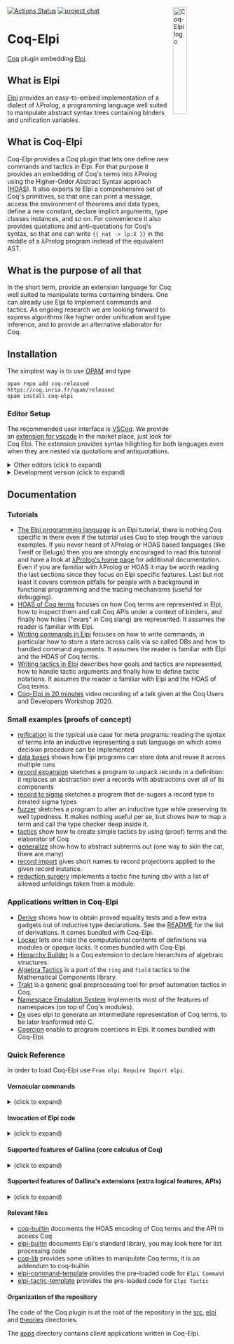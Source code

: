 [![Actions Status](https://github.com/LPCIC/coq-elpi/workflows/CI/badge.svg)](https://github.com/LPCIC/coq-elpi/actions)
[![project chat](https://img.shields.io/badge/zulip-join_chat-brightgreen.svg)](https://coq.zulipchat.com/#narrow/stream/253928-Elpi-users.20.26.20devs)
<img align="right" src="https://github.com/LPCIC/coq-elpi/raw/master/etc/logo.png" alt="Coq-Elpi logo" width="25%" />

# Coq-Elpi
[Coq](https://github.com/coq/coq) plugin embedding [Elpi](https://github.com/LPCIC/elpi).

## What is Elpi
[Elpi](https://github.com/LPCIC/elpi) provides an easy-to-embed implementation
of a dialect of λProlog, a programming language well suited to manipulate
abstract syntax trees containing binders and unification variables.

## What is Coq-Elpi
Coq-Elpi provides a Coq plugin that lets one define new commands and tactics in
Elpi. For that purpose it provides an embedding of Coq's terms into λProlog
using the Higher-Order Abstract Syntax approach
([HOAS](https://en.wikipedia.org/wiki/Higher-order_abstract_syntax)). It also
exports to Elpi a comprehensive set of Coq's primitives, so that one can
print a message, access the environment of theorems and data types, define a
new constant, declare implicit arguments, type classes instances, and so on.
For convenience it also provides quotations and anti-quotations for Coq's
syntax, so that one can write `{{ nat -> lp:X }}` in the middle of a λProlog
program instead of the equivalent AST.

## What is the purpose of all that
In the short term, provide an extension language for Coq well suited to
manipulate terms containing binders. One can already use Elpi to implement
commands and tactics.
As ongoing research we are
looking forward to express algorithms like higher order unification and type
inference, and to provide an alternative elaborator for Coq.

## Installation

The simplest way is to use [OPAM](http://opam.ocaml.org/) and type
```
opam repo add coq-released https://coq.inria.fr/opam/released
opam install coq-elpi
```

### Editor Setup

The recommended user interface is [VSCoq](https://github.com/coq-community/vscoq/).
We provide an [extension for vscode](https://github.com/LPCIC/coq-elpi-lang) in the
market place, just look for Coq Elpi. The extension provides syntax hilighting
for both languages even when they are nested via quotations and antiquotations.

<details><summary>Other editors (click to expand)</summary><p>

At the time of writing Proof General does not handle quotations correctly, see ProofGeneral/PG#437.
In particular `Elpi Accumulate lp:{{ .... }}.` is used in tutorials to mix Coq and Elpi code
without escaping. Coq-Elpi also accepts `Elpi Accumulate " .... ".` but strings part of the
Elpi code needs to be escaped. Finally, for non-tutorial material, one can always put
the code in an external file declared with `From some.load.path Extra Dependency "filename" as f.`
and use `Elpi Accumulate File f.`.

CoqIDE does handle quotations. The installation process puts
[coq-elpi.lang](etc/coq-elpi.lang)
in a place where CoqIDE can find it.  Then you can select `coq-elpi`
from the menu `Edit -> Preferences -> Colors`.

For Vim users, [Coqtail](https://github.com/whonore/Coqtail) provides syntax
highlighting and handles quotations.

</p></details>

<details><summary>Development version (click to expand)</summary><p>

To install the development version one can type
```
opam pin add coq-elpi https://github.com/LPCIC/coq-elpi.git
```
One can also clone this repository and type `make`, but check you have
all the dependencies installed first (see [coq-elpi.opam](coq-elpi.opam)).

We recommend to look at the [CI setup](.github/workflows) for
ocaml versions being tested. Also, we recommend to install `dot-merlin-reader`
and `ocaml-lsp-server` (version 1.15).

</p></details>

## Documentation

### Tutorials

- [The Elpi programming language](https://lpcic.github.io/coq-elpi/tutorial_elpi_lang.html) is an Elpi
  tutorial, there is nothing Coq specific in there even if the tutorial uses Coq
  to step trough the various examples. If you never heard of λProlog or HOAS
  based languages (like Twelf or Beluga) then you are strongly encouraged to
  read this tutorial and have a look at
  [λProlog's home page](http://www.lix.polytechnique.fr/Labo/Dale.Miller/lProlog/)
  for additional documentation. Even if you are familiar with λProlog or HOAS it
  may be worth reading the last sections since they focus on Elpi specific
  features. Last but not least it covers common pitfalls for people with a
  background in functional programming and the tracing mechanisms (useful for
  debugging).
- [HOAS of Coq terms](https://lpcic.github.io/coq-elpi/tutorial_coq_elpi_HOAS.html) focuses on how
  Coq terms are represented in Elpi, how to inspect them and call Coq APIs under
  a context of binders, and finally how holes ("evars" in Coq slang) are
  represented. It assumes the reader is familiar with Elpi.
- [Writing commands in Elpi](https://lpcic.github.io/coq-elpi/tutorial_coq_elpi_command.html) focuses on how to
  write commands, in particular how to store a state across calls via so called
  DBs and how to handled command arguments. It assumes the reader is familiar
  with Elpi and the HOAS of Coq terms.
- [Writing tactics in Elpi](https://lpcic.github.io/coq-elpi/tutorial_coq_elpi_tactic.html) describes how goals
  and tactics are represented, how to handle tactic arguments and finally how
  to define tactic notations. It assumes the reader is familiar with Elpi and
  the HOAS of Coq terms.
- [Coq-Elpi in 20 minutes](https://youtu.be/m60rHnvCJ2o)
  video recording of a talk given at the Coq Users and Developers Workshop 2020.

### Small examples (proofs of concept)

- [reification](examples/example_reflexive_tactic.v) is the typical use
  case for meta programs: reading the syntax of terms into an inductive
  representing a sub language on which some decision procedure can be
  implemented
- [data bases](examples/example_data_base.v) shows how Elpi programs
  can store data and reuse it across multiple runs
- [record expansion](examples/example_record_expansion.v) sketches a
  program to unpack records in a definition: it  replaces an abstraction over a
  records with abstractions over all of its components
- [record to sigma](examples/example_record_to_sigma.v) sketches a
  program that de-sugars a record type to iterated sigma types
- [fuzzer](examples/example_fuzzer.v) sketches a
  program to alter an inductive type while preserving its well typedness. It
  makes nothing useful per se, but shows how to map a term and call the type
  checker deep inside it.
- [tactics](examples/example_curry_howard_tactics.v) show how to create
  simple tactics by using (proof) terms and the elaborator of Coq
- [generalize](examples/example_generalize.v) show how to abstract
  subterms out (one way to skin the cat, there are many)
- [record import](examples/example_import_projections.v) gives short names
  to record projections applied to the given record instance.
- [reduction surgery](examples/example_reduction_surgery.v) implements
  a tactic fine tuning cbv with a list of allowed unfoldings taken from a
  module.

### Applications written in Coq-Elpi

- [Derive](apps/derive/examples/usage.v) shows how to 
  obtain proved equality tests and a few extra gadgets out of
  inductive type declarations. See the [README](apps/derive/README.md)
  for the list of derivations. It comes bundled with Coq-Elpi.
- [Locker](apps/locker) lets one hide the computational contents of definitions
  via modules or opaque locks. It comes bundled with Coq-Elpi.
- [Hierarchy Builder](https://github.com/math-comp/hierarchy-builder) is a
  Coq extension to declare hierarchies of algebraic structures.
- [Algebra Tactics](https://github.com/math-comp/algebra-tactics/) is a 
  port of the `ring` and `field` tactics to the Mathematical Components
  library.
- [Trakt](https://github.com/ecranceMERCE/trakt) is a generic goal
  preprocessing tool for proof automation tactics in Coq.
- [Namespace Emulation System](apps/NES/examples/usage_NES.v) implements
  most of the features of namespaces (on top of Coq's modules).
- [Dx](https://gitlab.univ-lille.fr/samuel.hym/dx) uses elpi to generate
  an intermediate representation of Coq terms, to be later tranformed into
  C.
- [Coercion](apps/coercion) enable to program coercions in Elpi.
  It comes bundled with Coq-Elpi.

### Quick Reference

In order to load Coq-Elpi use `From elpi Require Import elpi`.

#### Vernacular commands

<details><summary>(click to expand)</summary>

- `Elpi Command <qname>` creates command named `<qname>` containing the preamble
  [elpi-command](elpi/elpi-command-template.elpi).
- `Elpi Tactic <qname>` creates a tactic `<qname>` containing the preamble
  [elpi-tactic](elpi/elpi-tactic-template.elpi).
- `Elpi Db <dbname> <code>` creates a Db (a program that is accumulated into
  other programs). `<code>` is the initial contents of the Db, including the
  type declaration of its constituting predicates.
- `Elpi Program <qname> <code>` lower level primitive letting one crate a
  command/tactic with a custom preamble `<code>`.

- `Elpi Accumulate [<qname>] [<code>|File <filename> From <loadpath>|Db <dbname>]`
  adds code to the current program (or `<qname>` if specified).
  The code can be verbatim, from a file or a Db.
  It understands the `#[skip="rex"]` and `#[only="rex"]` which make the command
  a no op if the Coq version is matched (or not) by the given regular expression.
  File names are relative to the directory mapped to `<loadpath>`; if more than
  one such directory exists, the `<filename>` must exists only once.
- `Elpi Typecheck [<qname>]` typechecks the current program (or `<qname>` if
  specified).
- `Elpi Debug <string>` sets the variable `<string>`, relevant for conditional
  clause compilation (the `:if VARIABLE` clause attribute).
- `Elpi Trace [[<start> <stop>] <predicate-filter>*|Off]` enable/disable
  tracing, eventually limiting it to a specific range of execution steps or
  predicate names.
- `Elpi Bound Steps <number>` limits the number of steps an Elpi program can
  make.
- `Elpi Print <qname> [<string> <filter>*]` prints the program `<qname>` to an
  HTML file named `<qname>.html` and a text file called `<qname>.txt`
  (or `<string>` if provided) filtering out clauses whose file or clause-name
  matches `<filter>`.

where:

- `<qname>` is a qualified Coq name, e.g. `derive.eq` or `my_program`.
- `<dbname>` is like `<qname>` but lives in a different namespace. By convention
  `<dbname>` ends in `.db`, e.g. `derive.eq.db`.
- `<code>` is verbatim Elpi code, either `lp:{{ ... }}` or `" ... "` (in the
  latter case, strings delimiters need to be escaped following Coq rules, e.g.
  `lp:{{ coq.say "hello!" }}` becomes `" coq.say ""hello!"" "`).
- `<filename>` is a string containing the path of an external file, e.g.
  `"this_file.elpi"`.
- `<start>` and `<stop>` are numbers, e.g. `17 24`.
- `<predicate-filter>` is a regexp against which the predicate name is matched,
  e.g. `"derive.*"`.

</p></details>

#### Invocation of Elpi code

<details><summary>(click to expand)</summary>

- `Elpi <qname> <argument>*.` invokes the `main` predicate of the `<qname>`
  program passing a possible empty list of arguments. This is how you invoke a
  command.
- `elpi <qname> <argument>*.` invokes the `solve` predicate of the `<qname>`
  program passing a possible empty list of arguments and the current goal. This
  is how you invoke a tactic.

- `Elpi Export <qname>` makes it possible to invoke command `<qname>` without
  the `Elpi` prefix or invoke tactic `<qname>` in the middle of a term just
  writing `<qname> args` instead of `ltac:(elpi <qname> args)`. Note that in
  the case of tactics, all arguments are considered to be terms.
  Moreover, remember that one can use `Tactic Notation` to give the tactic a
  better syntax and a shorter name when used in the middle of a proof script.

where `<argument>` can be:

- a number, e.g. `3`, represented in Elpi as `(int 3)`
- a string, e.g. `"foo"` or `bar.baz`,  represented in Elpi as `(str "foo")` and
  `(str "bar.baz")`. Coq keywords and symbols are recognized as strings,
  eg `=>` requires no quotes. Quotes are necessary if the string contains
  a space or a character that is not accepted for qualified identifiers or
  if the string is `Definition`, `Axiom`, `Record`, `Structure`, `Inductive`,
  `CoInductive`, `Variant` or `Context`.
- a term, e.g. `(3)` or `(f x)`, represented in Elpi as `(trm ...)`. Note that
  terms always require parentheses, that is `3` is a number while `(3)` is a Coq
  term and depending on the context could be a natural number
  (i.e. `S (S (S O))`) or a `Z` or ... See also the section Terms as arguments
  down below, and the syntax for Ltac variables down below.

Commands also accept the following arguments (the syntax is as close as possible
to the Coq one: [...] means optional, * means 0 or more). See the `argument`
data type in `coq-builtin.elpi` for their HOAS encoding. See also the section
Terms as arguments down below.

- `Definition` _name_ _binder_* [`:` _term_] `:=` _term_
- `Axiom` _name_ `:` _term_
- [ `Record` | `Structure` ] _name_ _binder_* [`:` _sort_] `:=` [_name_] `{` _name_ `:` _term_ `;` * `}`
- [ `Inductive` | `CoInductive` | `Variant` ] _name_ _binder_* [`|` _binder_*] [`:` _term_] `:=` `|` _name_ _binder_* `:` _term_ *
- `Context` _binder_*

##### Ltac Variables

Tactics also accept Ltac variables as follows:
- `ltac_string:(v)` (for `v` of type `string` or `ident`)
- `ltac_int:(v)` (for `v` of type `int` or `integer`)
- `ltac_term:(v)` (for `v` of type `constr` or `open_constr` or `uconstr` or `hyp`)
- `ltac_(string|int|term)_list:(v)` (for `v` of type `list` of ...)
- `ltac_tactic:(t)` (for `t` of type `tactic_expr`)
- `ltac_attributes:(v)` (for `v` of type `attributes`)
For example:
```coq
Tactic Notation "tac" string(X) ident(Y) int(Z) hyp(T) constr_list(L) simple_intropattern_list(P) :=
  elpi tac ltac_string:(X) ltac_string:(Y) ltac_int:(Z) ltac_term:(T) ltac_term_list:(L) ltac_tactic:(intros P).
```
lets one write `tac "a" b 3 H t1 t2 t3 [|m]` in any Ltac context.
Arguments are first interpreted by Ltac according to the types declared
in the tactic notation and then injected in the corresponding Elpi argument.
For example `H` must be an existing hypothesis, since it is typed with
the `hyp` Ltac type, but in Elpi it will appear as a term, eg `trm c0`.
Similarly `t1`, `t2` and `t3` are checked to be well typed and to contain no
unresolved implicit arguments, since this is what the `constr` Ltac type means
If they were typed as `open_constr` or `uconstr`, the last or both checks would
be respectively skipped. In any case they are passed to the Elpi code as `trm ...`.
Both `"a"` and `b` are passed to Elpi as `str ...`.
Finally, `ltac_term:(T)` and `(T)` are *not* synonyms: but the former must be used
when defining tactic notations, the latter when invoking elpi tactics directly.

##### Attributes

Attributes are supported in both commands and tactics. Examples:
- `#[ att ] Elpi cmd`
- `#[ att ] cmd` for a command `cmd` exported via `Elpi Export cmd`
- `#[ att ] elpi tac`
- `Tactic Notation ... attributes(A) ... := ltac_attributes:(A) elpi tac`.
  Due to a parsing conflict in Coq grammar, at the time of writing this code:
  ```coq
  Tactic Notation "#[" attributes(A) "]" "tac" :=
    ltac_attributes:(A) elpi tac.
  ``` 
  has the following limitation:
  - `#[ att ] tac.` does not parse
  - `(#[ att ] tac).` works
  - `idtac; #[ att ] tac.` works

##### Terms as arguments

Since version 1.15, terms passed to Elpi commands code via `(term)` or via a
declaration (like `Record`, `Inductive` ...) are in elaborated format by
default. This means that all Coq notational facilities are available, like
deep pattern matching, or tactics in terms.
One can use the attribute `#[arguments(raw)]` to declare a command which instead
takes arguments in raw format. In that case, notations are unfolded,
implicit arguments are expanded (holes `_` are added) and lexical analysis is
performed (global names and bound names are identified, holes are applied
to bound names in scope), but deep pattern matching or tactics in terms are not
supported, and in particular type checking/inference is not performed.
Once can use the `coq.typecheck` or `coq.elaborate-skeleton` APIs
to fill in implicit arguments and insert coercions on raw terms.

Terms passed to Elpi tactics via tactic notations can be forced to be elaborated
beforehand by declaring the parameters to be of type `constr` or `open_constr`.
Arguments of type `uconstr` are passed raw.

##### Testing/debugging:

- `Elpi Query [<qname>] <code>` runs `<code>` in the current program (or in
  `<qname>` if specified).
- `elpi query [<qname>] <string> <argument>*` runs the `<string>` predicate
  (that must have the same signature of the default predicate `solve`).

</p></details>

#### Supported features of Gallina (core calculus of Coq)

<details><summary>(click to expand)</summary>

- [x] functional core (fun, forall, match, application, let-in, sorts)
- [x] evars (unification variables)
- [x] single Inductive and CoInductive types (including parameters, non-uniform
      parameters, indexes)
- [ ] mutual Inductive and CoInductive types
- [x] fixpoints
- [ ] mutual fixpoints
- [ ] cofixpoints
- [x] primitive records
- [x] primitive projections
- [x] primitive integers
- [x] primitive floats
- [ ] primitive arrays
- [x] universe polymorphism
- [x] modules
- [x] module types
- [x] functor application
- [x] functor definition

</p></details>

#### Supported features of Gallina's extensions (extra logical features, APIs)

<details><summary>(click to expand)</summary>

Checked boxes are available, unchecked boxes are planned, missing items are not
planned. This is a high level list, for the details
see [coq-builtin](coq-builtin.elpi).

- [x] i/o: messages, warnings, errors, Coq version
- [x] logical environment: read, write, locate
  + [x] dependencies between objects
- [x] type classes database: read, write
  + [ ] take over resolution
- [x] canonical structures database: read, write
  + [ ] take over resolution
- [x] coercions database: read, write
- [x] sections: open, close
- [x] scope management: import, export
- [x] hints: mode, opaque, resolve, strategy
- [x] arguments: implicit, name, scope, simpl
- [x] abbreviations: read, write, locate
- [x] typing and elaboration
- [x] unification
- [x] reduction: `lazy`, `cbv`, `vm`, `native`
  - [x] flags for `lazy` and `cbv`
- [x] ltac1: bridge to call ltac1 code, mono and multi-goal tactics
- [x] option system: get, set, add
- [x] pretty printer: boxes, printing width
- [x] attributes: read

</p></details>

#### Relevant files

- [coq-builtin](coq-builtin.elpi) documents the HOAS encoding of Coq terms
  and the API to access Coq
- [elpi-buitin](elpi-builtin.elpi) documents Elpi's standard library, you may
  look here for list processing code
- [coq-lib](elpi/coq-lib.elpi) provides some utilities to manipulate Coq terms;
  it is an addendum to coq-builtin
- [elpi-command-template](elpi/elpi-command-template.elpi) provides the pre-loaded code for
  `Elpi Command`
- [elpi-tactic-template](elpi/elpi-tactic-template.elpi) provides the pre-loaded code for `Elpi Tactic`

#### Organization of the repository

The code of the Coq plugin is at the root of the repository in the [src](src/),
[elpi](elpi/) and [theories](theories/) directories.

The [apps](apps/) directory contains client applications written in Coq-Elpi.
